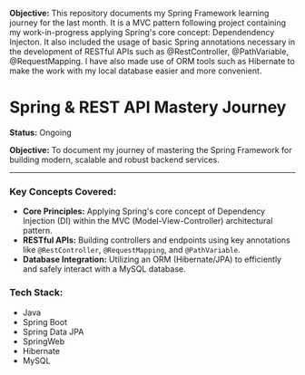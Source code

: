 **Objective:** This repository documents my Spring Framework learning journey for the last month. It is a MVC pattern following project containing
my work-in-progress applying Spring's core concept: Dependendency Injecton. It also included the usage of basic Spring annotations necessary in the 
development of RESTful APIs such as @RestController, @PathVariable, @RequestMapping. I have also made use of ORM tools such as Hibernate to make the work
with my local database easier and more convenient.

# Spring & REST API Mastery Journey

**Status:** Ongoing

**Objective:** To document my journey of mastering the Spring Framework for building modern, scalable and robust backend services.

---

### Key Concepts Covered:

* **Core Principles:** Applying Spring's core concept of Dependency Injection (DI) within the MVC (Model-View-Controller) architectural pattern.
* **RESTful APIs:** Building controllers and endpoints using key annotations like `@RestController`, `@RequestMapping`, and `@PathVariable`.
* **Database Integration:** Utilizing an ORM (Hibernate/JPA) to efficiently and safely interact with a MySQL database.

### Tech Stack:

* Java
* Spring Boot
* Spring Data JPA
* SpringWeb
* Hibernate
* MySQL



